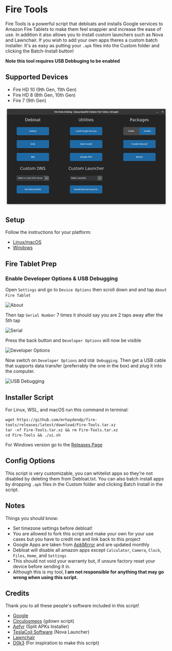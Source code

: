 # Fire Tools
Fire Tools is a powerful script that debloats and installs Google services to Amazon Fire Tablets to make them feel snappier and increase the ease of use. In addition it also allows you to install custom launchers such as Nova and Lawnchair. If you wish to add your own apps theres a custom batch installer. It's as easy as putting your `.apk` files into the Custom folder and clicking the Batch-Install button!

**Note this tool requires USB Debbuging to be enabled**

## Supported Devices
- Fire HD 10 (9th Gen, 11th Gen)
- Fire HD 8 (8th Gen, 10th Gen)
- Fire 7 (9th Gen)

![Screenshot](https://github.com/mrhaydendp/Fire-Tools/blob/main/Pictures/Fire-Tools.png)

## Setup
Follow the instructions for your platform:
- [Linux/macOS](https://github.com/mrhaydendp/Fire-Tools/blob/main/Linux-Instructions.md)
- [Windows](https://github.com/mrhaydendp/Fire-Tools/blob/main/Windows-Instructions.md)

## Fire Tablet Prep
### Enable Developer Options & USB Debugging
Open `Settings` and go to `Device Options` then scroll down and and tap `About Fire Tablet`

![About](https://github.com/mrhaydendp/Fire-Tools/blob/main/Pictures/About%20Fire%20Tablet.png)

Then tap `Serial Number` 7 times it should say you are 2 taps away after the 5th tap

![Serial](https://github.com/mrhaydendp/Fire-Tools/blob/main/Pictures/2%20Taps%20Away.png)

Press the back button and `Developer Options` will now be visible

![Developer Options](https://github.com/mrhaydendp/Fire-Tools/blob/main/Pictures/Developer%20Options.png)

Now switch on `Developer Options` and `USB Debugging`. Then get a USB cable that supports data transfer (preferrably the one in the box) and plug it into the computer.

![USB Debugging](https://github.com/mrhaydendp/Fire-Tools/blob/main/Pictures/USB%20Debugging.png)

## Installer Script
For Linux, WSL, and macOS run this command in terminal:
```
wget https://github.com/mrhaydendp/fire-tools/releases/latest/download/Fire-Tools.tar.xz
tar -xf Fire-Tools.tar.xz && rm Fire-Tools.tar.xz
cd Fire-Tools && ./ui.sh
```
For Windows version go to the [Releases Page](https://github.com/mrhaydendp/Fire-Tools/releases)

## Config Options
This script is very customizable, you can whitelist apps so they're not disabled by deleting them from Debloat.txt.
You can also batch install apps by dropping `.apk` files in the Custom folder and clicking Batch Install in the script.

## Notes
Things you should know:
- Set timezone settings before debloat! 
- You are allowed to fork this script and make your own for your use cases but you have to credit me and link back to this project
- Google Apps are taken from [ApkMirror](https://www.apkmirror.com/) and are updated monthly
- Debloat will disable all amazon apps except `Calculator`, `Camera`, `Clock`, `Files`, `Home`, and `Settings`
- This should not void your warranty but, if unsure factory reset your device before sending it in.
- Although this is my tool, **I am not responsible for anything that may go wrong when using this script.**

## Credits
Thank you to all these people's software included in this script!
- [Google](https://www.android.com/)
- [Circulosmeos](https://github.com/circulosmeos) (gdown script)
- [Aefyr](https://github.com/Aefyr/SAI) (Split APKs Installer)
- [TeslaCoil Software](https://play.google.com/store/apps/developer?id=TeslaCoil%20Software&hl=en_US&gl=US) (Nova Launcher)
- [Lawnchair](https://github.com/LawnchairLauncher/Lawnchair)
- [D0k3](https://github.com/d0k3) (For inspiration to make this script)

